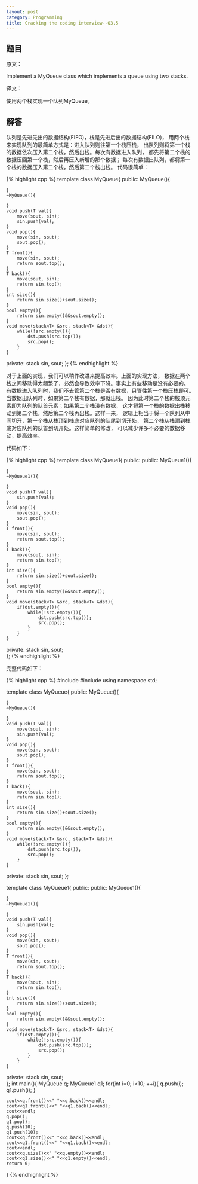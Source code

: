 ```yaml
---
layout: post
category: Programming
title: Cracking the coding interview--Q3.5
---
```


## 题目

原文：

Implement a MyQueue class which implements a queue using two stacks.

译文：

使用两个栈实现一个队列MyQueue。

## 解答

队列是先进先出的数据结构(FIFO)，栈是先进后出的数据结构(FILO)，
用两个栈来实现队列的最简单方式是：进入队列则往第一个栈压栈，
出队列则将第一个栈的数据依次压入第二个栈，然后出栈。每次有数据进入队列，
都先将第二个栈的数据压回第一个栈，然后再压入新增的那个数据；
每次有数据出队列，都将第一个栈的数据压入第二个栈，然后第二个栈出栈。
代码很简单：

{% highlight cpp %}
template <typename T>
class MyQueue{
public:
	MyQueue(){

	}
	~MyQueue(){

	}
	void push(T val){
		move(sout, sin);
		sin.push(val);
	}
	void pop(){
		move(sin, sout);
		sout.pop();
	}
	T front(){
		move(sin, sout);
		return sout.top();
	}
	T back(){
		move(sout, sin);
		return sin.top();
	}
	int size(){
		return sin.size()+sout.size();
	}
	bool empty(){
		return sin.empty()&&sout.empty();
	}
	void move(stack<T> &src, stack<T> &dst){
		while(!src.empty()){
			dst.push(src.top());
			src.pop();
		}
	}

private:
	stack<T> sin, sout;
};
{% endhighlight %}

对于上面的实现，我们可以稍作改进来提高效率。上面的实现方法，
数据在两个栈之间移动得太频繁了，必然会导致效率下降。事实上有些移动是没有必要的。
有数据进入队列时，我们不去管第二个栈是否有数据，只管往第一个栈压栈即可。
当数据出队列时，如果第二个栈有数据，那就出栈。
因为此时第二个栈的栈顶元素即为队列的队首元素；如果第二个栈没有数据，
这才将第一个栈的数据出栈移动到第二个栈，然后第二个栈再出栈。这样一来，
逻辑上相当于将一个队列从中间切开，第一个栈从栈顶到栈底对应队列的队尾到切开处，
第二个栈从栈顶到栈底对应队列的队首到切开处。这样简单的修改，
可以减少许多不必要的数据移动，提高效率。

代码如下：

{% highlight cpp %}
template <typename T>
class MyQueue1{
public:
public:
	MyQueue1(){

	}
	~MyQueue1(){

	}
	void push(T val){
		sin.push(val);
	}
	void pop(){
		move(sin, sout);
		sout.pop();
	}
	T front(){
		move(sin, sout);
		return sout.top();
	}
	T back(){
		move(sout, sin);
		return sin.top();
	}
	int size(){
		return sin.size()+sout.size();
	}
	bool empty(){
		return sin.empty()&&sout.empty();
	}
	void move(stack<T> &src, stack<T> &dst){
		if(dst.empty()){
			while(!src.empty()){
				dst.push(src.top());
				src.pop();
			}
		}
	}

private:
	stack<T> sin, sout;    
};
{% endhighlight %}

完整代码如下：

{% highlight cpp %}
#include <iostream>
#include <stack>
using namespace std;

template <typename T>
class MyQueue{
public:
	MyQueue(){

	}
	~MyQueue(){

	}
	void push(T val){
		move(sout, sin);
		sin.push(val);
	}
	void pop(){
		move(sin, sout);
		sout.pop();
	}
	T front(){
		move(sin, sout);
		return sout.top();
	}
	T back(){
		move(sout, sin);
		return sin.top();
	}
	int size(){
		return sin.size()+sout.size();
	}
	bool empty(){
		return sin.empty()&&sout.empty();
	}
	void move(stack<T> &src, stack<T> &dst){
		while(!src.empty()){
			dst.push(src.top());
			src.pop();
		}
	}

private:
	stack<T> sin, sout;
};

template <typename T>
class MyQueue1{
public:
public:
	MyQueue1(){

	}
	~MyQueue1(){

	}
	void push(T val){
		sin.push(val);
	}
	void pop(){
		move(sin, sout);
		sout.pop();
	}
	T front(){
		move(sin, sout);
		return sout.top();
	}
	T back(){
		move(sout, sin);
		return sin.top();
	}
	int size(){
		return sin.size()+sout.size();
	}
	bool empty(){
		return sin.empty()&&sout.empty();
	}
	void move(stack<T> &src, stack<T> &dst){
		if(dst.empty()){
			while(!src.empty()){
				dst.push(src.top());
				src.pop();
			}
		}
	}

private:
	stack<T> sin, sout;    
};
int main(){
	MyQueue<int> q;
	MyQueue1<int> q1;
	for(int i=0; i<10; ++i){
		q.push(i);
		q1.push(i);
	}

	cout<<q.front()<<" "<<q.back()<<endl;
	cout<<q1.front()<<" "<<q1.back()<<endl;
	cout<<endl;
	q.pop();
	q1.pop();
	q.push(10);
	q1.push(10);
	cout<<q.front()<<" "<<q.back()<<endl;
	cout<<q1.front()<<" "<<q1.back()<<endl;
	cout<<endl;
	cout<<q.size()<<" "<<q.empty()<<endl;
	cout<<q1.size()<<" "<<q1.empty()<<endl;        
	return 0;
}
{% endhighlight %}
